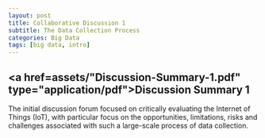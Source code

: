 ```yaml
---
layout: post
title: Collaborative Discussion 1
subtitle: The Data Collection Process
categories: Big Data
tags: [big data, intro]
---
```


## <a href=assets/"Discussion-Summary-1.pdf" type="application/pdf">Discussion Summary 1</a>

The initial discussion forum focused on critically evaluating the Internet of Things (IoT), with particular focus on the opportunities, limitations, risks and challenges associated with such a large-scale process of data collection.
